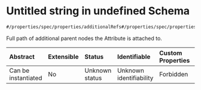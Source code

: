 # Untitled string in undefined Schema

```txt
#/properties/spec/properties/additionalRefs#/properties/spec/properties/additionalRefs/items
```

Full path of additional parent nodes the Attribute is attached to.

| Abstract            | Extensible | Status         | Identifiable            | Custom Properties | Additional Properties | Access Restrictions | Defined In                                                                  |
| :------------------ | :--------- | :------------- | :---------------------- | :---------------- | :-------------------- | :------------------ | :-------------------------------------------------------------------------- |
| Can be instantiated | No         | Unknown status | Unknown identifiability | Forbidden         | Allowed               | none                | [attribute.json*](../../../../ocf-spec/0.0.1/schema/attribute.json "open original schema") |
